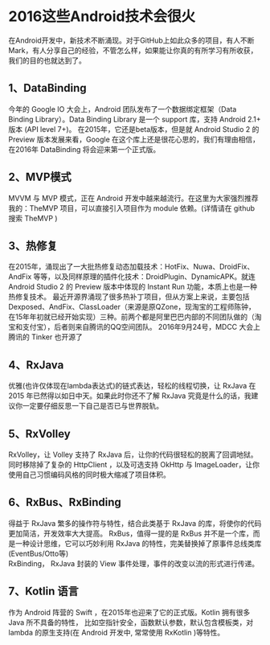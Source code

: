 # 2016这些Android技术会很火

在Android开发中，新技术不断涌现。对于GitHub上如此众多的项目，有人不断Mark，有人分享自己的经验，不管怎么样，如果能让你真的有所学习有所收获，我们的目的也就达到了。

## 1、DataBinding  

今年的 Google IO 大会上，Android 团队发布了一个数据绑定框架（Data Binding Library）。Data Binding Library 是一个 support 库，支持 Android 2.1+ 版本 (API level 7+)。 
在2015年，它还是beta版本，但是就 Android Studio 2 的 Preview 版本发展来看，Google 在这个库上还是很花心思的，我们有理由相信，在2016年 DataBinding 将会迎来第一个正式版。

## 2、MVP模式

MVVM 与 MVP 模式，正在 Android 开发中越来越流行。在这里为大家强烈推荐我的：TheMVP 项目，可以直接引入项目作为 module 依赖。(详情请在 github 搜索 TheMVP )

## 3、热修复
在2015年，涌现出了一大批热修复动态加载技术：HotFix、Nuwa、DroidFix、AndFix 等等，以及同样原理的插件化技术：DroidPlugin、DynamicAPK。就连 Android  Studio 2 的 Preview 版本中体现的 Instant Run 功能，本质上也是一种热修复技术。
最近开源界涌现了很多热补丁项目，但从方案上来说，主要包括Dexposed、AndFix、ClassLoader（来源是原QZone，现淘宝的工程师陈钟，在15年年初就已经开始实现）三种。前两个都是阿里巴巴内部的不同团队做的（淘宝和支付宝），后者则来自腾讯的QQ空间团队。
2016年9月24号，MDCC 大会上腾讯的 Tinker 也开源了

## 4、RxJava
优雅(也许仅体现在lambda表达式)的链式表达，轻松的线程切换，让 RxJava 在 2015 年已然得以如日中天。如果此时你还不了解 RxJava 究竟是什么的话，我建议你一定要仔细反思一下自己是否已与世界脱轨。

## 5、RxVolley
RxVolley，让 Volley 支持了 RxJava 后，让你的代码很轻松的脱离了回调地狱。同时移除掉了复杂的 HttpClient ，以及可选支持 OkHttp 与 ImageLoader，让你使用自己习惯编码风格的同时极大缩减了项目体积。 

## 6、RxBus、RxBinding 
得益于 RxJava 繁多的操作符与特性，结合此类基于 RxJava 的库，将使你的代码更加简洁，开发效率大大提高。
RxBus，值得一提的是 RxBus 并不是一个库，而是一种设计思维，它可以巧妙利用 RxJava 的特性，完美替换掉了原事件总线类库(EventBus/Otto等)  
RxBinding，	RxJava 封装的 View 事件处理，事件的改变以流的形式进行传递。 

## 7、Kotlin 语言
作为 Android 阵营的 Swift ，在2015年也迎来了它的正式版。Kotlin 拥有很多 Java 所不具备的特性， 比如空指针安全，函数默认参数，默认包含模板类，对 lambda 的原生支持(在 Android 开发中, 常常使用 RxKotlin )等特性。
